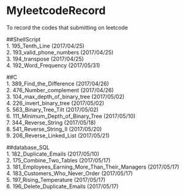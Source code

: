 # MyleetcodeRecord
To record the codes that submitting on leetcode  

##ShellScript  
	1. 195_Tenth_Line (2017/04/25)  
	2. 193_valid_phone_numbers (2017/04/25)  
	3. 194_transpose (2017/04/25)  
	4. 192_Word_Frequency (2017/05/31)  
  
##C  
	1. 389_Find_the_Difference (2017/04/26)  
	2. 476_Number_complement (2017/04/26)  
	3. 104_max_depth_of_binary_tree (2017/05/02)   
	4. 226_invert_binary_tree (2017/05/02)   
	5. 563_Binary_Tree_Tilt (2017/05/02)  
	6. 111_Minimum_Depth_of_Binary_Tree (2017/05/10)  
	7. 344_Reverse_String (2017/05/18)  
	8. 541_Reverse_String_II (2017/05/20)  
	9. 206_Reverse_Linked_List (2017/05/21)  

##database_SQL  
	1. 182_Duplicate_Emails (2017/05/10)  
	2. 175_Combine_Two_Tables (2017/05/17)  
	3. 181_Employees_Earning_More_Than_Their_Managers (2017/05/17)   
	4. 183_Customers_Who_Never_Order (2017/05/17)  
	5. 197_Rising_Temperature (2017/05/17)  
	6. 196_Delete_Duplicate_Emails (2017/05/17)  

